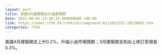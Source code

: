 ```yaml
---
layout: post
title: 美國4月建築開支升幅遜預期
date: 2022-06-01 23:28:24.000000000 +08:00
link: https://news.rthk.hk/rthk/ch/component/k2/1651252-20220601.htm
categories: rthk
---
```


美國4月建築開支上升0.2%，升幅小過市場預期；3月建築開支則向上修訂至增長0.3%。
